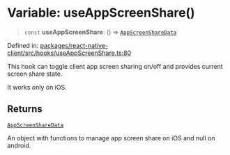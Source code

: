 # Variable: useAppScreenShare()

> `const` **useAppScreenShare**: () => [`AppScreenShareData`](../type-aliases/AppScreenShareData.md)

Defined in: [packages/react-native-client/src/hooks/useAppScreenShare.ts:80](https://github.com/fishjam-cloud/mobile-client-sdk/blob/b59d08631f5fbe1fa162c766a63916c14024e0d4/packages/react-native-client/src/hooks/useAppScreenShare.ts#L80)

This hook can toggle client app screen sharing on/off and provides current screen share state.

It works only on iOS.

## Returns

[`AppScreenShareData`](../type-aliases/AppScreenShareData.md)

An object with functions to manage app screen share on iOS and null on android.

